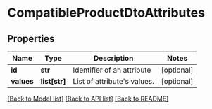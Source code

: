 # CompatibleProductDtoAttributes

## Properties
Name | Type | Description | Notes
------------ | ------------- | ------------- | -------------
**id** | **str** | Identifier of an attribute | [optional] 
**values** | **list[str]** | List of attribute&#39;s values. | [optional] 

[[Back to Model list]](../README.md#documentation-for-models) [[Back to API list]](../README.md#documentation-for-api-endpoints) [[Back to README]](../README.md)


